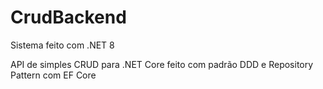 # CrudBackend

Sistema feito com .NET 8

API de simples CRUD para .NET Core feito com padrão DDD e Repository Pattern com EF Core
